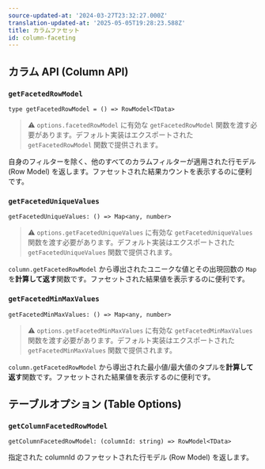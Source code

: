 ```yaml
---
source-updated-at: '2024-03-27T23:32:27.000Z'
translation-updated-at: '2025-05-05T19:28:23.588Z'
title: カラムファセット
id: column-faceting
---
```

## カラム API (Column API)

### `getFacetedRowModel`

```tsx
type getFacetedRowModel = () => RowModel<TData>
```

> ⚠️ `options.facetedRowModel` に有効な `getFacetedRowModel` 関数を渡す必要があります。デフォルト実装はエクスポートされた `getFacetedRowModel` 関数で提供されます。

自身のフィルターを除く、他のすべてのカラムフィルターが適用された行モデル (Row Model) を返します。ファセットされた結果カウントを表示するのに便利です。

### `getFacetedUniqueValues`

```tsx
getFacetedUniqueValues: () => Map<any, number>
```

> ⚠️ `options.getFacetedUniqueValues` に有効な `getFacetedUniqueValues` 関数を渡す必要があります。デフォルト実装はエクスポートされた `getFacetedUniqueValues` 関数で提供されます。

`column.getFacetedRowModel` から導出されたユニークな値とその出現回数の `Map` を**計算して返す**関数です。ファセットされた結果値を表示するのに便利です。

### `getFacetedMinMaxValues`

```tsx
getFacetedMinMaxValues: () => Map<any, number>
```

> ⚠️ `options.getFacetedMinMaxValues` に有効な `getFacetedMinMaxValues` 関数を渡す必要があります。デフォルト実装はエクスポートされた `getFacetedMinMaxValues` 関数で提供されます。

`column.getFacetedRowModel` から導出された最小値/最大値のタプルを**計算して返す**関数です。ファセットされた結果値を表示するのに便利です。

## テーブルオプション (Table Options)

### `getColumnFacetedRowModel`

```tsx
getColumnFacetedRowModel: (columnId: string) => RowModel<TData>
```

指定された columnId のファセットされた行モデル (Row Model) を返します。
